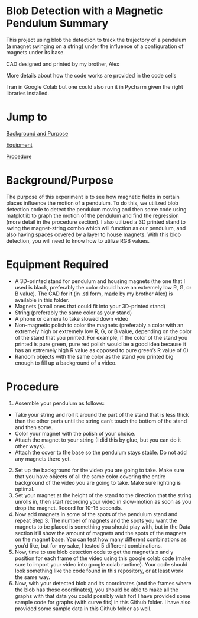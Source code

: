 # Blob Detection with a Magnetic Pendulum Summary

This project using blob the detection to track the trajectory of a pendulum (a magnet swinging on a string) under the influence of a configuration of magnets under its base. 

CAD designed and printed by my brother, Alex

More details about how the code works are provided in the code cells

I ran in Google Colab but one could also run it in Pycharm given the right libraries installed.

# Jump to

[Background and Purpose](#background/purpose)

[Equipment](#equipment-required)

[Procedure](#procedure)

# Background/Purpose

The purpose of this experiment is to see how magnetic fields in certain places influence the motion of a pendulum. To do this, we utilized blob detection code to detect the pendulum moving and then some code using matplotlib to graph the motion of the pendulum and find the regression (more detail in the procedure section). I also utilized a 3D printed stand to swing the magnet-string combo which will function as our pendulum, and also having spaces covered by a layer to house magnets. With this blob detection, you will need to know how to utilize RGB values. 

# Equipment Required

- A 3D-printed stand for pendulum and housing magnets (the one that I used is black, preferably the color should have an extremely low R, G, or B value). The CAD for it (in .stl form, made by my brother Alex) is available in this folder.  
- Magnets (small ones that could fit into your 3D-printed stand)
- String (preferably the same color as your stand)
- A phone or camera to take slowed down video
- Non-magnetic polish to color the magnets (preferably a color with an extremely high or extremely low R, G, or B value, depending on the color of the stand that you printed. For example, if the color of the stand you printed is pure green, pure red polish would be a good idea because it has an extremely high R value as opposed to pure green’s R value of 0)
- Random objects with the same color as the stand you printed big enough to fill up a background of a video.

# Procedure

1. Assemble your pendulum as follows:
 - Take your string and roll it around the part of the stand that is less thick than the other parts until the string can’t touch the bottom of the stand and then some.
 - Color your magnet with the polish of your choice.
 - Attach the magnet to your string (I did this by glue, but you can do it other ways). 
 - Attach the cover to the base so the pendulum stays stable. Do not add any magnets there yet.
2. Set up the background for the video you are going to take. Make sure that you have objects of all the same color covering the entire background of the video you are going to take. Make sure lighting is optimal. 
3. Set your magnet at the height of the stand to the direction that the string unrolls in, then start recording your video in slow-motion as soon as you drop the magnet. Record for 10-15 seconds.
4. Now add magnets in some of the spots of the pendulum stand and repeat Step 3. The number of magnets and the spots you want the magnets to be placed is something you should play with, but in the Data section it’ll show the amount of magnets and the spots of the magnets on the magnet base. You can test how many different combinations as you’d like, but for my sake, I tested 5 different combinations.
5. Now, time to use blob detection code to get the magnet’s x and y position for each frame of the video using this google colab code (make sure to import your video into google colab runtime). Your code should look something like the code found in this repository, or at least work the same way.
6. Now, with your detected blob and its coordinates (and the frames where the blob has those coordinates), you should be able to make all the graphs with that data you could possibly wish for! I have provided some sample code for graphs (with curve fits) in this Github folder. I have also provided some sample data in this Github folder as well. 

